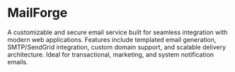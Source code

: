 # MailForge
A customizable and secure email service built for seamless integration with modern web applications. Features include templated email generation, SMTP/SendGrid integration, custom domain support, and scalable delivery architecture. Ideal for transactional, marketing, and system notification emails.
